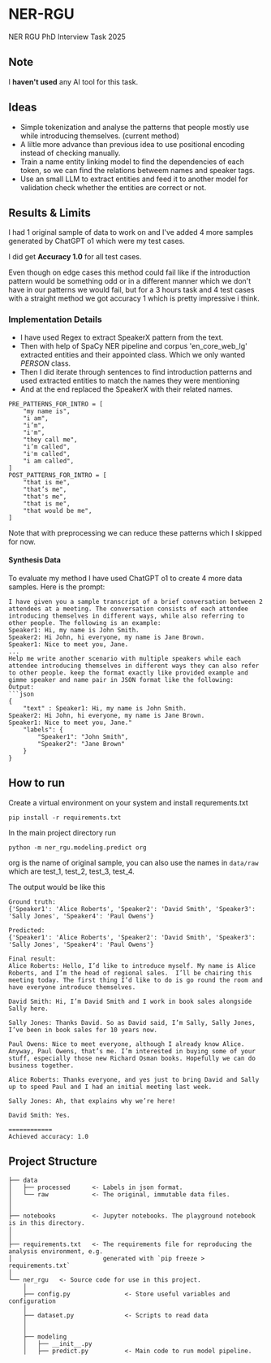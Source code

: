 # NER-RGU

NER RGU PhD Interview Task 2025

## Note
I **haven't used** any AI tool for this task.

## Ideas
- Simple tokenization and analyse the patterns that people mostly use while introducing themselves. (current method)
- A liltle more advance than previous idea to use positional encoding instead of checking manually.
- Train a name entity linking model to find the dependencies of each token, so we can find the relations betweem names and speaker tags.
- Use an small LLM to extract entities and feed it to another model for validation check whether the entities are correct or not.

## Results & Limits
I had 1 original sample of data to work on and I've added 4 more samples generated by ChatGPT o1 which were my test cases. 

I did get **Accuracy 1.0** for all test cases. 

Even though on edge cases this method could fail like if the introduction pattern would be something odd or in a different manner which we don't have in our patterns we would fail, but for a 3 hours task and 4 test cases with a straight method we got accuracy 1 which is pretty impressive i think.

### Implementation Details
- I have used Regex to extract SpeakerX pattern from the text.
- Then with help of SpaCy NER pipeline and corpus 'en_core_web_lg' extracted entities and their appointed class. Which we only wanted *PERSON* class.
- Then I did iterate through sentences to find introduction patterns and used extracted entities to match the names they were mentioning
- And at the end replaced the SpeakerX with their related names.

```
PRE_PATTERNS_FOR_INTRO = [
    "my name is",
    "i am",
    "i’m",
    "i'm",
    "they call me",
    "i’m called",
    "i'm called",
    "i am called",
]
POST_PATTERNS_FOR_INTRO = [
    "that is me",
    "that’s me",
    "that's me",
    "that is me",
    "that would be me",
]
```
Note that with preprocessing we can reduce these patterns which I skipped for now.

#### Synthesis Data
To evaluate my method I have used ChatGPT o1 to create 4 more data samples. Here is the prompt:

    
```
I have given you a sample transcript of a brief conversation between 2 attendees at a meeting. The conversation consists of each attendee introducing themselves in different ways, while also referring to other people. The following is an example:
Speaker1: Hi, my name is John Smith.
Speaker2: Hi John, hi everyone, my name is Jane Brown.
Speaker1: Nice to meet you, Jane.
...
Help me write another scenario with multiple speakers while each attendee introducing themselves in different ways they can also refer to other people. keep the format exactly like provided example and gimme speaker and name pair in JSON format like the following:
Output:
```json
{
    "text" : Speaker1: Hi, my name is John Smith.
Speaker2: Hi John, hi everyone, my name is Jane Brown.
Speaker1: Nice to meet you, Jane."
    "labels": {
        "Speaker1": "John Smith",
        "Speaker2": "Jane Brown"
    }
}
```

## How to run
Create a virtual environment on your system and install requrements.txt
```
pip install -r requirements.txt
```

In the main project directory run
```
python -m ner_rgu.modeling.predict org
```
org is the name of original sample, you can also use the names in `data/raw` which are test_1, test_2, test_3, test_4.

The output would be like this
```
Ground truth:
{'Speaker1': 'Alice Roberts', 'Speaker2': 'David Smith', 'Speaker3': 'Sally Jones', 'Speaker4': 'Paul Owens'}

Predicted:
{'Speaker1': 'Alice Roberts', 'Speaker2': 'David Smith', 'Speaker3': 'Sally Jones', 'Speaker4': 'Paul Owens'}

Final result:
Alice Roberts: Hello, I’d like to introduce myself. My name is Alice Roberts, and I’m the head of regional sales.  I’ll be chairing this meeting today. The first thing I’d like to do is go round the room and have everyone introduce themselves.

David Smith: Hi, I’m David Smith and I work in book sales alongside Sally here.

Sally Jones: Thanks David. So as David said, I’m Sally, Sally Jones, I’ve been in book sales for 10 years now.

Paul Owens: Nice to meet everyone, although I already know Alice. Anyway, Paul Owens, that’s me. I’m interested in buying some of your stuff, especially those new Richard Osman books. Hopefully we can do business together.

Alice Roberts: Thanks everyone, and yes just to bring David and Sally up to speed Paul and I had an initial meeting last week.

Sally Jones: Ah, that explains why we’re here!

David Smith: Yes.

============
Achieved accuracy: 1.0
```

## Project Structure

```
├── data
│   ├── processed      <- Labels in json format.
│   └── raw            <- The original, immutable data files.
│
│
├── notebooks          <- Jupyter notebooks. The playground notebook is in this directory.
│
│
├── requirements.txt   <- The requirements file for reproducing the analysis environment, e.g.
│                         generated with `pip freeze > requirements.txt`
│
└── ner_rgu   <- Source code for use in this project.
    │
    ├── config.py               <- Store useful variables and configuration
    │
    ├── dataset.py              <- Scripts to read data
    │
    │
    ├── modeling                
    │   ├── __init__.py 
    │   ├── predict.py          <- Main code to run model pipeline.            
```
